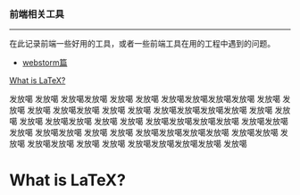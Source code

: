 ### 前端相关工具

----------
在此记录前端一些好用的工具，或者一些前端工具在用的工程中遇到的问题。


* [webstorm篇](#1)


[What is LaTeX?](#what-is-latex)

发放噶
发放噶
发放噶发放噶
发放噶
发放噶
发放噶发放噶发放噶发放噶
发放噶
发放噶
发放噶
发放噶发放噶
发放噶
发放噶
发放噶发放噶发放噶发放噶
发放噶
发放噶
发放噶
发放噶发放噶
发放噶
发放噶
发放噶发放噶发放噶发放噶
发放噶发放噶
发放噶
发放噶发放噶
发放噶
发放噶
发放噶发放噶发放噶发放噶
发放噶发放噶
发放噶
发放噶发放噶
发放噶
发放噶
发放噶发放噶发放噶发放噶
发放噶
# What is LaTeX?
